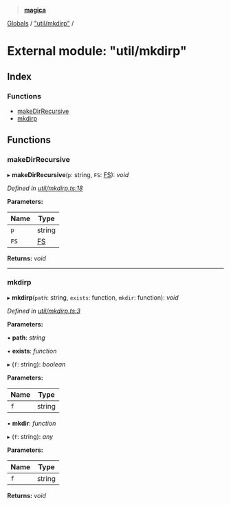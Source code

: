 > **[magica](../README.md)**

[Globals](../README.md) / ["util/mkdirp"](_util_mkdirp_.md) /

# External module: "util/mkdirp"

## Index

### Functions

* [makeDirRecursive](_util_mkdirp_.md#makedirrecursive)
* [mkdirp](_util_mkdirp_.md#mkdirp)

## Functions

###  makeDirRecursive

▸ **makeDirRecursive**(`p`: string, `FS`: [FS](../interfaces/_file_emscriptenfs_.fs.md)): *void*

*Defined in [util/mkdirp.ts:18](https://github.com/cancerberoSgx/magica/blob/80b354c/src/util/mkdirp.ts#L18)*

**Parameters:**

Name | Type |
------ | ------ |
`p` | string |
`FS` | [FS](../interfaces/_file_emscriptenfs_.fs.md) |

**Returns:** *void*

___

###  mkdirp

▸ **mkdirp**(`path`: string, `exists`: function, `mkdir`: function): *void*

*Defined in [util/mkdirp.ts:3](https://github.com/cancerberoSgx/magica/blob/80b354c/src/util/mkdirp.ts#L3)*

**Parameters:**

▪ **path**: *string*

▪ **exists**: *function*

▸ (`f`: string): *boolean*

**Parameters:**

Name | Type |
------ | ------ |
`f` | string |

▪ **mkdir**: *function*

▸ (`f`: string): *any*

**Parameters:**

Name | Type |
------ | ------ |
`f` | string |

**Returns:** *void*